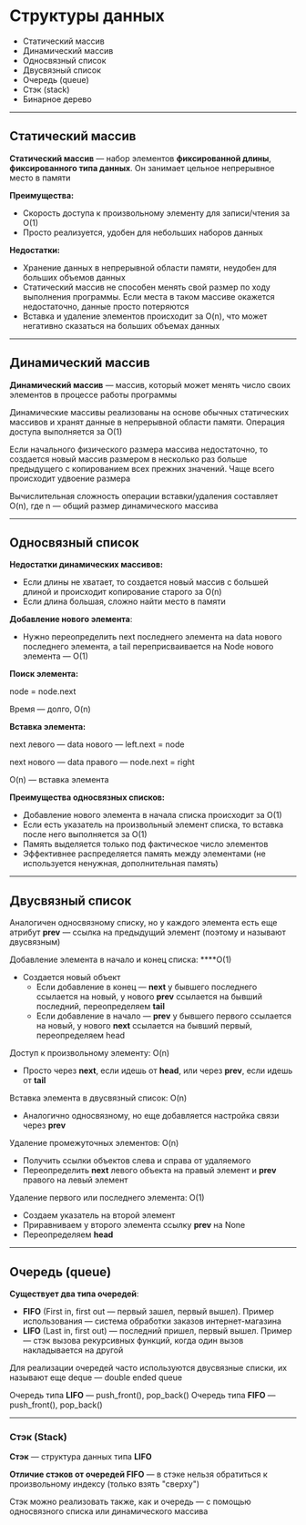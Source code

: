 # Структуры данных

- Статический массив
- Динамический массив
- Односвязный список
- Двусвязный список
- Очередь (queue)
- Стэк (stack)
- Бинарное дерево

***

## Статический массив

**Статический массив** — набор элементов **фиксированной длины**, **фиксированного типа данных**. Он занимает цельное
непрерывное место в памяти

**Преимущества:**

- Скорость доступа к произвольному элементу для записи/чтения за O(1)
- Просто реализуется, удобен для небольших наборов данных

**Недостатки:**

- Хранение данных в непрерывной области памяти, неудобен для больших объемов данных
- Статический массив не способен менять свой размер по ходу выполнения программы. Если места в таком массиве окажется
  недостаточно, данные просто потеряются
- Вставка и удаление элементов происходит за O(n), что может негативно сказаться на больших объемах данных

***

## Динамический массив

**Динамический массив** — массив, который может менять число своих элементов в процессе работы программы

Динамические массивы реализованы на основе обычных статических массивов и хранят данные в непрерывной области памяти.
Операция доступа выполняется за O(1)

Если начального физического размера массива недостаточно, то создается новый массив размером в несколько раз больше
предыдущего с копированием всех прежних значений. Чаще всего происходит удвоение размера

Вычислительная сложность операции вставки/удаления составляет O(n), где n — общий размер динамического массива

***

## Односвязный список

**Недостатки динамических массивов:**

- Если длины не хватает, то создается новый массив с большей длиной и происходит копирование старого за O(n)
- Если длина большая, сложно найти место в памяти

**Добавление нового элемента**:

- Нужно переопределить next последнего элемента на data нового последнего элемента, а tail переприсваивается на Node
  нового элемента — O(1)

**Поиск элемента:**

node = node.next

Время — долго, O(n)

**Вставка элемента:**

next левого — data нового — left.next = node

next нового — data правого — node.next = right

O(n) — вставка элемента

**Преимущества односвязных списков:**

- Добавление нового элемента в начала списка происходит за O(1)
- Если есть указатель на произвольный элемент списка, то вставка после него выполняется за O(1)
- Память выделяется только под фактическое число элементов
- Эффективнее распределяется память между элементами (не используется ненужная, дополнительная память)

***

## Двусвязный список

Аналогичен односвязному списку, но у каждого элемента есть еще атрибут **prev** — ссылка на предыдущий элемент (поэтому
и называют двусвязным)

Добавление элемента в начало и конец списка: ****O(1)

- Создается новый объект
    - Если добавление в конец — **next** у бывшего последнего ссылается на новый, у нового **prev** ссылается на бывший
      последний, переопределяем **tail**
    - Если добавление в начало — **prev** у бывшего первого ссылается на новый, у нового **next** ссылается на бывший
      первый, переопределяем head

Доступ к произвольному элементу: O(n)

- Просто через **next**, если идешь от **head**, или через **prev**, если идешь от **tail**

Вставка элемента в двусвязный список: O(n)

- Аналогично односвязному, но еще добавляется настройка связи через **prev**

Удаление промежуточных элементов: O(n)

- Получить ссылки объектов слева и справа от удаляемого
- Переопределить **next** левого объекта на правый элемент и **prev** правого на левый элемент

Удаление первого или последнего элемента: O(1)

- Создаем указатель на второй элемент
- Приравниваем у второго элемента ссылку **prev** на None
- Переопределяем **head**

***

## Очередь (queue)

**Существует два типа очередей**:

- **FIFO** (First in, first out — первый зашел, первый вышел). Пример использования — система обработки заказов
  интернет-магазина
- **LIFO** (Last in, first out) — последний пришел, первый вышел. Пример — стэк вызова рекурсивных функций, когда один
  вызов накладывается на другой

Для реализации очередей часто используются двусвязные списки, их называют еще deque — double ended queue

Очередь типа **LIFO** — push_front(), pop_back()
Очередь типа **FIFO** — push_front(), pop_back()

***

### Стэк (Stack)

**Стэк** — структура данных типа **LIFO**

**Отличие стэков от очередей FIFO** — в стэке нельзя обратиться к произвольному индексу (только взять "сверху")

Стэк можно реализовать также, как и очередь — с помощью односвязного списка или динамического массива

